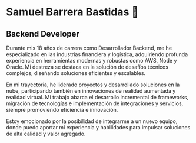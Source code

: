 # Samuel Barrera Bastidas 👋
## Backend Developer

Durante mis 18 años de carrera como Desarrollador Backend, me he especializado en las industrias financiera y logística, adquiriendo profunda experiencia en herramientas modernas y robustas como AWS, Node y Oracle. Mi destreza se destaca en la solución de desafíos técnicos complejos, diseñando soluciones eficientes y escalables.


En mi trayectoria, he liderado proyectos y desarrollado soluciones en la nube, participando también en innovaciones de realidad aumentada y realidad virtual. Mi trabajo abarca el desarrollo incremental de frameworks, migración de tecnologías e implementación de integraciones y servicios, siempre promoviendo eficiencia e innovación.


Estoy emocionado por la posibilidad de integrarme a un nuevo equipo, donde puedo aportar mi experiencia y habilidades para impulsar soluciones de alta calidad y valor agregado.

<!--
**silverfox78/silverfox78** is a ✨ _special_ ✨ repository because its `README.md` (this file) appears on your GitHub profile.

Here are some ideas to get you started:

- 🔭 I’m currently working on ...
- 🌱 I’m currently learning ...
- 👯 I’m looking to collaborate on ...
- 🤔 I’m looking for help with ...
- 💬 Ask me about ...
- 📫 How to reach me: ...
- 😄 Pronouns: ...
- ⚡ Fun fact: ...
-->
